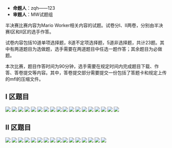 - **命题人**：zqh——123
- **审题人**：MW试题组

半决赛比赛内容为Mario Worker相关内容的试题。试卷分I、II两卷，分别由半决赛I区和II区的选手作答。

试卷内容包括10道单项选择题，8道不定项选择题，5道非选择题，共计23题。其中有两道题目为选做题，选手需要在两道题目中任选一题作答；其余题目为必做题。

本次比赛，题目作答时间为90分钟，选手需要在规定时间内完成题目下载、作答、答卷提交等内容。其中，答卷提交部分需要提交一份包括了答题卡和规定上传的mfl的压缩文件。

## I 区题目

<img src="/images/exam1/-01-.png" />
<img src="/images/exam1/-02-.png" />
<img src="/images/exam1/-03-.png" />
<img src="/images/exam1/-04-.png" />
<img src="/images/exam1/-05-.png" />
<img src="/images/exam1/-06-.png" />
<img src="/images/exam1/-07-.png" />
<img src="/images/exam1/-08-.png" />
<img src="/images/exam1/-09-.png" />
<img src="/images/exam1/-10-.png" />
<img src="/images/exam1/-11-.png" />
<img src="/images/exam1/-12-.png" />
<img src="/images/exam1/-13-.png" />
<img src="/images/exam1/-14-.png" />
<img src="/images/exam1/-15-.png" />
<img src="/images/exam1/-16-.png" />
<img src="/images/exam1/-17-.png" />
<img src="/images/exam1/-18-.png" />

## II 区题目

<img src="/images/exam2/-01-.png" />
<img src="/images/exam2/-02-.png" />
<img src="/images/exam2/-03-.png" />
<img src="/images/exam2/-04-.png" />
<img src="/images/exam2/-05-.png" />
<img src="/images/exam2/-06-.png" />
<img src="/images/exam2/-07-.png" />
<img src="/images/exam2/-08-.png" />
<img src="/images/exam2/-09-.png" />
<img src="/images/exam2/-10-.png" />
<img src="/images/exam2/-11-.png" />
<img src="/images/exam2/-12-.png" />
<img src="/images/exam2/-13-.png" />
<img src="/images/exam2/-14-.png" />
<img src="/images/exam2/-15-.png" />
<img src="/images/exam2/-16-.png" />